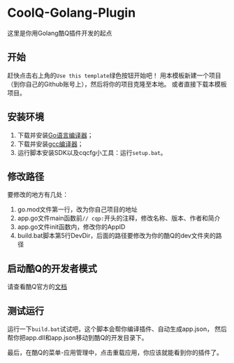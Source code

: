# CoolQ-Golang-Plugin
这里是你用Golang酷Q插件开发的起点

## 开始
赶快点击右上角的`Use this template`绿色按钮开始吧！
用本模板新建一个项目（到你自己的Github账号上），然后将你的项目克隆至本地。
或者直接下载本模板项目。

## 安装环境
1. 下载并安装[Go语言编译器](https://golang.google.cn/)；
2. 下载并安装[gcc编译器](http://tdm-gcc.tdragon.net/)；  
3. 运行脚本安装SDK以及cqcfg小工具：运行`setup.bat`。

## 修改路径
要修改的地方有几处：
1. go.mod文件第一行，改为你自己项目的地址
2. app.go文件main函数前`// cqp:`开头的注释，修改名称、版本、作者和简介
3. app.go文件init函数内，修改你的AppID
4. build.bat脚本第5行DevDir，后面的路径要修改为你的酷Q的dev文件夹的路径

## 启动酷Q的开发者模式
请查看酷Q官方的[文档](https://d.cqp.me/Pro/%E5%BC%80%E5%8F%91/%E5%BF%AB%E9%80%9F%E5%85%A5%E9%97%A8)

## 测试运行
运行一下`build.bat`试试吧，这个脚本会帮你编译插件、自动生成app.json，
然后帮你把app.dll和app.json移动到酷Q的开发目录下。

最后，在酷Q的菜单-应用管理中，点击重载应用，你应该就能看到你的插件了。